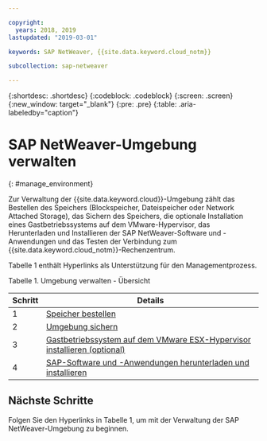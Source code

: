 ```yaml
---

copyright:
  years: 2018, 2019
lastupdated: "2019-03-01"

keywords: SAP NetWeaver, {{site.data.keyword.cloud_notm}}

subcollection: sap-netweaver

---
```


{:shortdesc: .shortdesc}
{:codeblock: .codeblock}
{:screen: .screen}
{:new_window: target="_blank"}
{:pre: .pre}
{:table: .aria-labeledby="caption"}

# SAP NetWeaver-Umgebung verwalten
{: #manage_environment}

Zur Verwaltung der {{site.data.keyword.cloud}}-Umgebung zählt das Bestellen des Speichers (Blockspeicher, Dateispeicher oder Network Attached Storage), das Sichern des Speichers, die optionale Installation eines Gastbetriebssystems auf dem VMware-Hypervisor, das Herunterladen und Installieren der SAP NetWeaver-Software und -Anwendungen und das Testen der Verbindung zum {{site.data.keyword.cloud_notm}}-Rechenzentrum.

Tabelle 1 enthält Hyperlinks als Unterstützung für den Managementprozess.

Tabelle 1. Umgebung verwalten - Übersicht

| Schritt | Details |
| --- | --- |
| 1 | [Speicher bestellen](/docs/infrastructure/sap-netweaver?topic=sap-netweaver-order_storage#order_storage) |
| 2 | [Umgebung sichern](/docs/infrastructure/sap-netweaver?topic=sap-netweaver-secure_environment#secure_environment) |
| 3 | [Gastbetriebssystem auf dem VMware ESX-Hypervisor installieren (optional)](/docs/infrastructure/sap-netweaver?topic=sap-netweaver-install_guest_os#install_guest_os) |
| 4 | [SAP-Software und -Anwendungen herunterladen und installieren](/docs/infrastructure/sap-netweaver?topic=sap-netweaver-install_sap#install_sap) |

## Nächste Schritte

Folgen Sie den Hyperlinks in Tabelle 1, um mit der Verwaltung der SAP NetWeaver-Umgebung zu beginnen.
